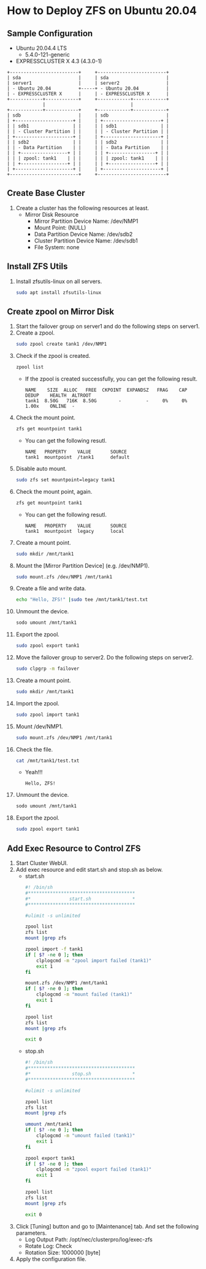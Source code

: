 # How to Deploy ZFS on Ubuntu 20.04

## Sample Configuration
- Ubuntu 20.04.4 LTS
  - 5.4.0-121-generic
- EXPRESSCLUSTER X 4.3 (4.3.0-1)
```
+-------------------------+     +-------------------------+
| sda                     |     | sda                     |
| server1                 |     | server2                 |
| - Ubuntu 20.04          +-----+ - Ubuntu 20.04          |
| - EXPRESSCLUSTER X      |     | - EXPRESSCLUSTER X      |
+------------+------------+     +------------+------------+
             |                               |
+------------+------------+     +------------+------------+
| sdb                     |     | sdb                     |
| +---------------------+ |     | +---------------------+ |
| | sdb1                | |     | | sdb1                | |
| | - Cluster Partition | |     | | - Cluster Partition | |
| +---------------------+ |     | +---------------------+ |
| | sdb2                | |     | | sdb2                | |
| | - Data Partition    | |     | | - Data Partition    | |
| | +-----------------+ | |     | | +-----------------+ | |
| | | zpool: tank1    | | |     | | | zpool: tank1    | | |
| | +-----------------+ | |     | | +-----------------+ | |
| +---------------------+ |     | +---------------------+ |
+-------------------------+     +-------------------------+
```

<!--
```
+--------------------+     +--------------------+
| vda                |     | vda                |
| server1            |     | server2            |
| - Ubuntu 22.04     +--+--+ - Ubuntu 22.04     |
| - EXPRESSCLUSTER X |     | - EXPRESSCLUSTER X |
+---------+----------+     +---------+----------+
          |                          |
+---------+----------+     +---------+----------+
| vdb                |     | vdb                |
| +----------------+ |     | +----------------+ |
| | zpool: tank1   | |     | | zpool: tank1   | |
| | +------------+ | |     | | +------------+ | |
| | | disk1      | | |     | | | disk1      | | |
| | +------------+ | |     | | +------------+ | |
| +----------------+ |     | +----------------+ |
+--------------------+     +--------------------+
```
-->
## Create Base Cluster
1. Create a cluster has the following resources at least.
   - Mirror Disk Resource
     - Mirror Partition Device Name: /dev/NMP1
     - Mount Point: (NULL)
     - Data Partition Device Name: /dev/sdb2 
     - Cluster Partition Device Name: /dev/sdb1
     - File System: none

## Install ZFS Utils
1. Install zfsutils-linux on all servers.
   ```sh
   sudo apt install zfsutils-linux
   ```

## Create zpool on Mirror Disk
1. Start the failover group on server1 and do the following steps on server1.
1. Create a zpool.
   ```sh
   sudo zpool create tank1 /dev/NMP1
   ```
1. Check if the zpool is created.
   ```sh
   zpool list
   ```
   - If the zpool is created successfully, you can get the following result.
     ```
     NAME    SIZE  ALLOC   FREE  CKPOINT  EXPANDSZ   FRAG    CAP  DEDUP    HEALTH  ALTROOT
     tank1  8.50G   716K  8.50G        -         -     0%     0%  1.00x    ONLINE  -
     ```
1. Check the mount point.
   ```sh
   zfs get mountpoint tank1
   ```
   - You can get the following resutl.
     ```
     NAME   PROPERTY    VALUE       SOURCE
     tank1  mountpoint  /tank1      default
     ```
1. Disable auto mount.
   ```sh
   sudo zfs set mountpoint=legacy tank1
   ```
1. Check the mount point, again.
   ```sh
   zfs get mountpoint tank1
   ```
   - You can get the following resutl.
     ```
     NAME   PROPERTY    VALUE       SOURCE
     tank1  mountpoint  legacy      local
     ```
1. Create a mount point.
   ```sh
   sudo mkdir /mnt/tank1
   ```
1. Mount the [Mirror Partition Device] (e.g. /dev/NMP1).
   ```sh
   sudo mount.zfs /dev/NMP1 /mnt/tank1
   ```
1. Create a file and write data.
   ```sh
   echo "Hello, ZFS!" |sudo tee /mnt/tank1/test.txt
   ```
1. Unmount the device.
   ```sh
   sodo umount /mnt/tank1
   ```
1. Export the zpool.
   ```sh
   sudo zpool export tank1
   ```
1. Move the failover group to server2. Do the following steps on server2.
   ```sh
   sudo clpgrp -m failover
   ```
1. Create a mount point.
   ```sh
   sudo mkdir /mnt/tank1
   ```
1. Import the zpool.
   ```sh
   sudo zpool import tank1
   ```
1. Mount /dev/NMP1.
   ```sh
   sudo mount.zfs /dev/NMP1 /mnt/tank1
   ```
1. Check the file.
   ```sh
   cat /mnt/tank1/test.txt
   ```
   - Yeah!!!
     ```
     Hello, ZFS!
     ```
1. Unmount the device.
   ```sh
   sodo umount /mnt/tank1
   ```
1. Export the zpool.
   ```sh
   sudo zpool export tank1
   ```

## Add Exec Resource to Control ZFS
1. Start Cluster WebUI.
1. Add exec resource and edit start.sh and stop.sh as below.
   - start.sh
     ```sh
     #! /bin/sh
     #***************************************
     #*              start.sh               *
     #***************************************
     
     #ulimit -s unlimited
     
     zpool list
     zfs list
     mount |grep zfs
     
     zpool import -f tank1
     if [ $? -ne 0 ]; then
         clplogcmd -m "zpool import failed (tank1)"
         exit 1
     fi
     
     mount.zfs /dev/NMP1 /mnt/tank1
     if [ $? -ne 0 ]; then
         clplogcmd -m "mount failed (tank1)"
         exit 1
     fi
     
     zpool list
     zfs list
     mount |grep zfs
     
     exit 0
     ```
   - stop.sh
     ```sh
     #! /bin/sh
     #***************************************
     #*               stop.sh               *
     #***************************************
     
     #ulimit -s unlimited
     
     zpool list
     zfs list
     mount |grep zfs
     
     umount /mnt/tank1
     if [ $? -ne 0 ]; then
         clplogcmd -m "umount failed (tank1)"
         exit 1
     fi
     
     zpool export tank1
     if [ $? -ne 0 ]; then
         clplogcmd -m "zpool export failed (tank1)"
         exit 1
     fi
     
     zpool list
     zfs list
     mount |grep zfs
     
     exit 0
     ```
1. Click [Tuning] button and go to [Maintenance] tab. And set the following parameters.
   - Log Output Path: /opt/nec/clusterpro/log/exec-zfs
   - Rotate Log: Check
   - Rotation Size: 1000000 [byte]
1. Apply the configuration file.